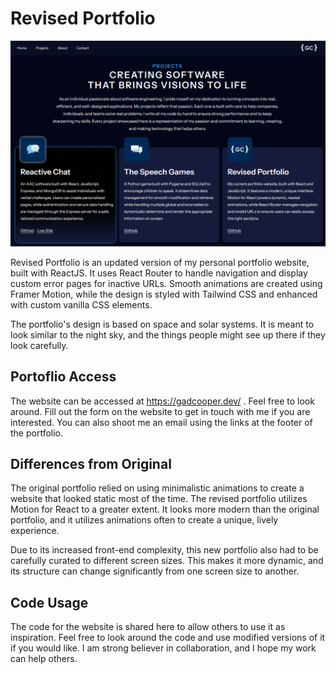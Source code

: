 # Revised Portfolio
![An image of the website is displayed here.](/readme_image.png "This is an image of the website.")

Revised Portfolio is an updated version of my personal portfolio website, built with ReactJS. It uses React Router to handle navigation and display custom error pages for inactive URLs. Smooth animations are created using Framer Motion, while the design is styled with Tailwind CSS and enhanced with custom vanilla CSS elements.

The portfolio's design is based on space and solar systems. It is meant to look similar to the night sky, and the things people might see up there if they look carefully.

## Portoflio Access
The website can be accessed at https://gadcooper.dev/ . Feel free to look around. Fill out the form on the website to get in touch with me if you are interested. You can also shoot me an email using the links at the footer of the portfolio.

## Differences from Original
The original portfolio relied on using minimalistic animations to create a website that looked static most of the time. The revised portfolio utilizes Motion for React to a greater extent. It looks more modern than the original portfolio, and it utilizes animations often to create a unique, lively experience.

Due to its increased front-end complexity, this new portfolio also had to be carefully curated to different screen sizes. This makes it more dynamic, and its structure can change significantly from one screen size to another.

## Code Usage
The code for the website is shared here to allow others to use it as inspiration. Feel free to look around the code and use modified versions of it if you would like. I am strong believer in collaboration, and I hope my work can help others.